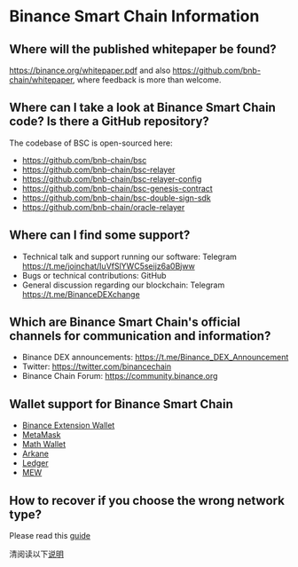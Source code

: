 # Binance Smart Chain  Information

## Where will the published whitepaper be found?

<https://binance.org/whitepaper.pdf> and also <https://github.com/bnb-chain/whitepaper>, where feedback is more than welcome.

## Where can I take a look at Binance Smart Chain code? Is there a GitHub repository?

The codebase of BSC is open-sourced here:

* <https://github.com/bnb-chain/bsc>
* <https://github.com/bnb-chain/bsc-relayer>
* <https://github.com/bnb-chain/bsc-relayer-config>
* <https://github.com/bnb-chain/bsc-genesis-contract>
* <https://github.com/bnb-chain/bsc-double-sign-sdk>
* <https://github.com/bnb-chain/oracle-relayer>

## Where can I find some support?

* Technical talk and support running our software: Telegram <https://t.me/joinchat/IuVfSlYWC5seijz6a0Bjww>
* Bugs or technical contributions: GitHub
* General discussion regarding our blockchain: Telegram <https://t.me/BinanceDEXchange>

## Which are Binance Smart Chain's official channels for communication and information?

* Binance DEX announcements: <https://t.me/Binance_DEX_Announcement>
* Twitter: <https://twitter.com/binancechain>
* Binance Chain Forum: <https://community.binance.org>

## Wallet support for Binance Smart Chain

  - [Binance Extension Wallet ](../../smart-chain/wallet/binance.md)
  - [MetaMask](../../smart-chain/wallet/metamask.md)
  - [Math Wallet](../../smart-chain/wallet/math.md)
  - [Arkane](../../smart-chain/wallet/arkane.md)
  - [Ledger](../../smart-chain/wallet/ledger.md)
  - [MEW](../../smart-chain/wallet/myetherwallet.md)

##  How to recover if you choose the wrong network type?

Please read this [guide](./withdraw-en.md)

清阅读以下[说明](./withdraw-cn.md)
